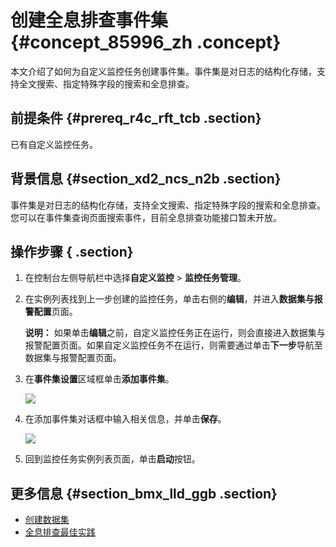 # 创建全息排查事件集 {#concept_85996_zh .concept}

本文介绍了如何为自定义监控任务创建事件集。事件集是对日志的结构化存储，支持全文搜索、指定特殊字段的搜索和全息排查。

## 前提条件 {#prereq_r4c_rft_tcb .section}

已有自定义监控任务。

## 背景信息 {#section_xd2_ncs_n2b .section}

事件集是对日志的结构化存储，支持全文搜索、指定特殊字段的搜索和全息排查。您可以在事件集查询页面搜索事件，目前全息排查功能接口暂未开放。

## 操作步骤 { .section}

1.  在控制台左侧导航栏中选择**自定义监控** \> **监控任务管理**。

2.  在实例列表找到上一步创建的监控任务，单击右侧的**编辑**，并进入**数据集与报警配置**页面。

    **说明：** 如果单击**编辑**之前，自定义监控任务正在运行，则会直接进入数据集与报警配置页面。如果自定义监控任务不在运行，则需要通过单击**下一步**导航至数据集与报警配置页面。

3.  在**事件集设置**区域框单击**添加事件集**。

    ![](http://static-aliyun-doc.oss-cn-hangzhou.aliyuncs.com/assets/img/152305/155496240643763_zh-CN.png) 

4.  在添加事件集对话框中输入相关信息，并单击**保存**。

    ![](http://static-aliyun-doc.oss-cn-hangzhou.aliyuncs.com/assets/img/152305/155496240643765_zh-CN.png) 

5.  回到监控任务实例列表页面，单击**启动**按钮。


## 更多信息 {#section_bmx_lld_ggb .section}

-   [创建数据集](cn.zh-CN/自定义监控/创建监控任务/创建数据集.md#)
-   [全息排查最佳实践](cn.zh-CN/自定义监控/最佳实践/全息排查最佳实践.md#)

